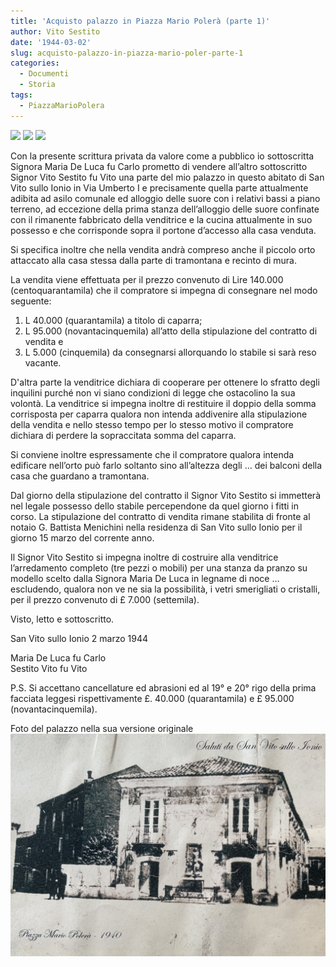 ```yaml
---
title: 'Acquisto palazzo in Piazza Mario Polerà (parte 1)'
author: Vito Sestito
date: '1944-03-02'
slug: acquisto-palazzo-in-piazza-mario-poler-parte-1
categories:
  - Documenti
  - Storia
tags:
  - PiazzaMarioPolera
---
```

![](images/1944-03-02_acquisto_palazzo_in_Piazza_Mario_Polerà_1.jpeg)
![](images/1944-03-02_acquisto_palazzo_in_Piazza_Mario_Polerà_2.jpeg)
![](images/1944-03-02_acquisto_palazzo_in_Piazza_Mario_Polerà_3.jpeg)

Con la presente scrittura privata da valore come a pubblico io sottoscritta Signora Maria De Luca fu Carlo prometto di vendere all’altro sottoscritto Signor Vito Sestito fu Vito una parte del mio palazzo in questo abitato di San Vito sullo Ionio in Via Umberto I e precisamente quella parte attualmente adibita ad asilo comunale ed alloggio delle suore con i relativi bassi a piano terreno, ad eccezione della prima stanza dell’alloggio delle suore confinate con il rimanente fabbricato della venditrice e la cucina attualmente in suo possesso e che corrisponde sopra il portone d’accesso alla casa venduta.

Si specifica inoltre che nella vendita andrà compreso anche il piccolo orto attaccato alla casa stessa dalla parte di tramontana e recinto di mura.

La vendita viene effettuata per il prezzo convenuto di Lire 140.000 (centoquarantamila) che il compratore si impegna di consegnare nel modo seguente:

1) L 40.000 (quarantamila) a titolo di caparra;
2) L 95.000 (novantacinquemila) all’atto della stipulazione del contratto di vendita e
3) L 5.000 (cinquemila) da consegnarsi allorquando lo stabile si sarà reso vacante.

D'altra parte la venditrice dichiara di cooperare per ottenere lo sfratto degli inquilini purché non vi siano condizioni di legge che ostacolino la sua volontà. La venditrice si impegna inoltre di restituire il doppio della somma corrisposta per caparra qualora non intenda addivenire alla stipulazione della vendita e nello stesso tempo per lo stesso motivo il compratore dichiara di perdere la sopraccitata somma del caparra.

Si conviene inoltre espressamente che il compratore qualora intenda edificare nell’orto può farlo soltanto sino all’altezza degli … dei balconi della casa che guardano a tramontana.

Dal giorno della stipulazione del contratto il Signor Vito Sestito si immetterà nel legale possesso dello stabile percependone da quel giorno i fitti in corso. La stipulazione del contratto di vendita rimane stabilita di fronte al notaio G. Battista Menichini nella residenza di San Vito sullo Ionio per il giorno 15 marzo del corrente anno.

Il Signor Vito Sestito si impegna inoltre di costruire alla venditrice l’arredamento completo (tre pezzi o mobili) per una stanza da pranzo su modello scelto dalla Signora Maria De Luca in legname di noce … escludendo, qualora non ve ne sia la possibilità, i vetri smerigliati o cristalli, per il prezzo convenuto di £ 7.000 (settemila).

Visto, letto e sottoscritto.

San Vito sullo Ionio 2 marzo 1944

Maria De Luca fu Carlo  
Sestito Vito fu Vito

P.S. Si accettano cancellature ed abrasioni ed al 19° e 20° rigo della prima facciata leggesi rispettivamente £. 40.000 (quarantamila) e £ 95.000 (novantacinquemila).

Foto del palazzo nella sua versione originale
![](images/1940_palazzo_piazza_mario_polera.jpg)